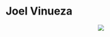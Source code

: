 <h1> Joel Vinueza </h1>
<div align="center">
    <img src="https://skillicons.dev/icons?i=javascript,typescript,nodejs,express,java,html,css,dart,mongodb,mysql,postgresql" />
</div>
